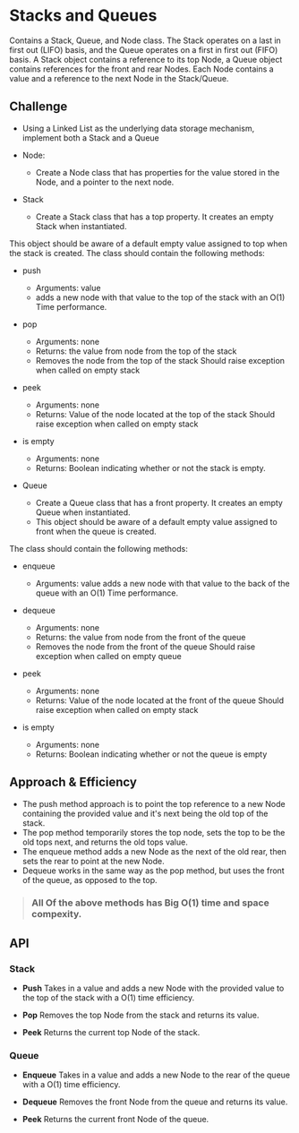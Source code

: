 # **Stacks and Queues**
<!-- Short summary or background information -->
Contains a Stack, Queue, and Node class. The Stack operates on a last in first out (LIFO) basis, and the Queue operates on a first in first out (FIFO) basis. A Stack object contains a reference to its top Node, a Queue object contains references for the front and rear Nodes. Each Node contains a value and a reference to the next Node in the Stack/Queue.

## **Challenge**
<!-- Description of the challenge -->
- Using a Linked List as the underlying data storage mechanism, implement both a Stack and a Queue

- Node:

  - Create a Node class that has properties for the value stored in the Node, and a pointer to the next node.

- Stack

  - Create a Stack class that has a top property. It creates an empty Stack when instantiated.

This object should be aware of a default empty value assigned to top when the stack is created.
The class should contain the following methods:

- push

  - Arguments: value
  - adds a new node with that value to the top of the stack with an O(1) Time performance.

- pop
  - Arguments: none
  - Returns: the value from node from the top of the stack
  - Removes the node from the top of the stack Should raise exception when called on empty stack

- peek
  - Arguments: none
  - Returns: Value of the node located at the top of the stack
Should raise exception when called on empty stack

- is empty
  - Arguments: none
  - Returns: Boolean indicating whether or not the stack is empty.

- Queue
  - Create a Queue class that has a front property. It creates an empty Queue when instantiated.
  - This object should be aware of a default empty value assigned to front when the queue is created.

The class should contain the following methods:

- enqueue
  - Arguments: value
adds a new node with that value to the back of the queue with an O(1) Time performance.

- dequeue
  - Arguments: none
  - Returns: the value from node from the front of the queue
  - Removes the node from the front of the queue
Should raise exception when called on empty queue

- peek
  - Arguments: none
  - Returns: Value of the node located at the front of the queue
Should raise exception when called on empty stack

- is empty
  - Arguments: none
  - Returns: Boolean indicating whether or not the queue is empty

## **Approach & Efficiency**
<!-- What approach did you take? Why? What is the Big O space/time for this approach? -->

- The push method approach is to point the top reference to a new Node containing the provided value and it's next being the old top of the stack.
- The pop method temporarily stores the top node, sets the top to be the old tops next, and returns the old tops value.
- The enqueue method adds a new Node as the next of the old rear, then sets the rear to point at the new Node.
- Dequeue works in the same way as the pop method, but uses the front of the queue, as opposed to the top.

> ### **All Of the above methods has Big O(1) time and space compexity.**

## **API**
<!-- Description of each method publicly available to your Stack and Queue-->

### **Stack**

- **Push** Takes in a value and adds a new Node with the provided value to the top of the stack with a O(1) time efficiency.

- **Pop** Removes the top Node from the stack and returns its value.

- **Peek** Returns the current top Node of the stack.

### **Queue**

- **Enqueue** Takes in a value and adds a new Node to the rear of the queue with a O(1) time efficiency.

- **Dequeue** Removes the front Node from the queue and returns its value.

- **Peek** Returns the current front Node of the queue.
